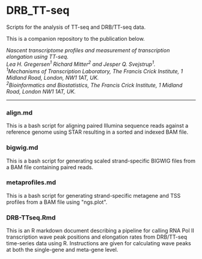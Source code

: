 # DRB_TT-seq

Scripts for the analysis of TT-seq and DRB/TT-seq data.

This is a companion repository to the publication below.  

*Nascent transcriptome profiles and measurement of transcription elongation using TT-seq.*<br>
*Lea H. Gregersen<sup>1</sup> Richard Mitter<sup>2</sup> and Jesper Q. Svejstrup<sup>1</sup>.*<br>
*<sup>1</sup>Mechanisms of Transcription Laboratory, The Francis Crick Institute, 1 Midland Road, London, NW1 1AT, UK.*<br>
*<sup>2</sup>Bioinformatics and Biostatistics, The Francis Crick Institute, 1 Midland Road, London NW1 1AT, UK.*<br>

---

### align.md
This is a bash script for aligning paired Illumina sequence reads against a reference genome using STAR resulting in a sorted and indexed BAM file.

### bigwig.md
This is a bash script for generating scaled strand-specific BIGWIG files from a BAM file containing paired reads.

### metaprofiles.md
This is a bash script for generating strand-specific metagene and TSS profiles from a BAM file using "ngs.plot".

### DRB-TTseq.Rmd
This is an R markdown document describing a pipeline for calling RNA Pol II transcription wave peak positions and elongation rates from DRB/TT-seq time-series data using R.  Instructions are given for calculating wave peaks at both the single-gene and meta-gene level.
